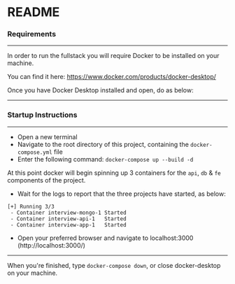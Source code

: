 # README

### Requirements
---
In order to run the fullstack you will require Docker to be installed on your machine.

You can find it here:
https://www.docker.com/products/docker-desktop/


Once you have Docker Desktop installed and open, do as below:

---
 
### Startup Instructions

---

- Open a new terminal 
- Navigate to the root directory of this project, containing the `docker-compose.yml` file
- Enter the following command: `docker-compose up --build -d`

At this point docker will begin spinning up 3 containers for the `api`, `db` & `fe` components of the project.

- Wait for the logs to report that the three projects have started, as below: 
```
[+] Running 3/3
 - Container interview-mongo-1 Started
 - Container interview-api-1   Started
 - Container interview-app-1   Started
```
- Open your preferred browser and navigate to localhost:3000 (http://localhost:3000/)

---
When you're finished, type `docker-compose down`, or close docker-desktop on your machine.